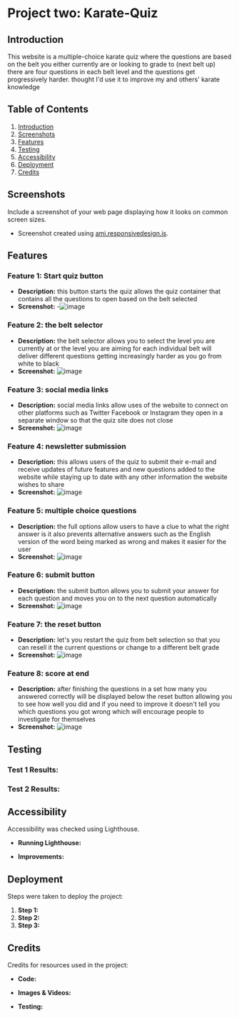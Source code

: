 # Project two: Karate-Quiz

## Introduction
This website is a multiple-choice karate quiz where the questions are based on the belt you either currently are or looking to grade to (next belt up) there are four questions in each belt level and the questions get progressively harder. thought I'd use it to improve my and others' karate knowledge

## Table of Contents

1. [Introduction](#introduction)
2. [Screenshots](#screenshots)
3. [Features](#features)
4. [Testing](#testing)
5. [Accessibility](#accessibility)
6. [Deployment](#deployment)
7. [Credits](#credits)

## Screenshots

Include a screenshot of your web page displaying how it looks on common screen sizes.
- Screenshot created using [ami.responsivedesign.is](https://ami.responsivedesign.is/).

## Features

### Feature 1: Start quiz button
- **Description:** 
this button starts the quiz allows the quiz container that contains all the questions to open based on the belt selected
- **Screenshot:**
-![image](https://github.com/user-attachments/assets/57e3ebf7-15ed-4c35-964b-699beeb80496)
### Feature 2:  the belt selector
- **Description:**
the belt selector allows you to select the level you are currently at or the level you are aiming for each individual belt will deliver different questions getting increasingly harder as you go from white to black
- **Screenshot:**
 ![image](https://github.com/user-attachments/assets/9a846e2e-054e-45b6-9900-3b3eeb4d7346)
### Feature 3: social media links
- **Description:**
social media links allow uses of the website to connect on other platforms such as Twitter Facebook or Instagram they open in a separate window so that the quiz site does not close
- **Screenshot:**
 ![image](https://github.com/user-attachments/assets/b917843a-a4d6-46c6-81fb-3a29feb66799)
### Feature 4: newsletter submission
- **Description:**
this allows users of the quiz to submit their e-mail and receive updates of future features and new questions added to the website while staying up to date with any other information the website wishes to share
- **Screenshot:**
 ![image](https://github.com/user-attachments/assets/03438385-2714-422d-ba77-3777d13e206b)
### Feature 5: multiple choice questions
- **Description:** 
the full options allow users to have a clue to what the right answer is it also prevents alternative answers such as the English version of the word being marked as wrong and makes it easier for the user
- **Screenshot:**
 ![image](https://github.com/user-attachments/assets/c05c635d-a284-4d71-b380-fa1d1a70a5f9)
### Feature 6: submit button
- **Description:**
the submit button allows you to submit your answer for each question and moves you on to the next question automatically
- **Screenshot:**
 ![image](https://github.com/user-attachments/assets/80beb1ec-8e47-428f-bc82-0d6084de06a4)
### Feature 7: the reset button
- **Description:**
let's you restart the quiz from belt selection so that you can resell it the current questions or change to a different belt grade
- **Screenshot:**
 ![image](https://github.com/user-attachments/assets/81810467-7e26-4295-b59b-32ee1eaf584a)
### Feature 8: score at end
- **Description:**
after finishing the questions in a set how many you answered correctly will be displayed below the reset button allowing you to see how well you did and if you need to improve
it doesn't tell you which questions you got wrong which will encourage people to investigate for themselves
- **Screenshot:**
 ![image](https://github.com/user-attachments/assets/be408ec1-1ffb-42ef-8ae1-0a18310fba7e)


## Testing

### Test 1 Results:


### Test 2 Results:

## Accessibility

Accessibility was checked using Lighthouse.

- **Running Lighthouse:** 
  
- **Improvements:**

## Deployment

Steps were taken to deploy the project:

1. **Step 1:**
2. **Step 2:**
3. **Step 3:**
   

## Credits

Credits for resources used in the project:

- **Code:**

  
- **Images & Videos:**


- **Testing:**
